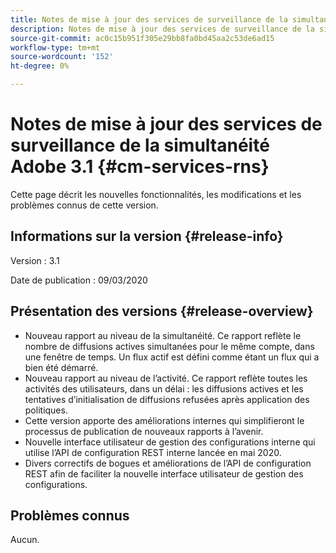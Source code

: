 ```yaml
---
title: Notes de mise à jour des services de surveillance de la simultanéité Adobe 3.1
description: Notes de mise à jour des services de surveillance de la simultanéité Adobe 3.1
source-git-commit: ac0c15b951f305e29bb8fa0bd45aa2c53de6ad15
workflow-type: tm+mt
source-wordcount: '152'
ht-degree: 0%

---
```



# Notes de mise à jour des services de surveillance de la simultanéité Adobe 3.1 {#cm-services-rns}

Cette page décrit les nouvelles fonctionnalités, les modifications et les problèmes connus de cette version.

## Informations sur la version {#release-info}

Version : 3.1

Date de publication : 09/03/2020

## Présentation des versions {#release-overview}

* Nouveau rapport au niveau de la simultanéité. Ce rapport reflète le nombre de diffusions actives simultanées pour le même compte, dans une fenêtre de temps. Un flux actif est défini comme étant un flux qui a bien été démarré.
* Nouveau rapport au niveau de l’activité. Ce rapport reflète toutes les activités des utilisateurs, dans un délai : les diffusions actives et les tentatives d’initialisation de diffusions refusées après application des politiques.
* Cette version apporte des améliorations internes qui simplifieront le processus de publication de nouveaux rapports à l’avenir.
* Nouvelle interface utilisateur de gestion des configurations interne qui utilise l’API de configuration REST interne lancée en mai 2020.
* Divers correctifs de bogues et améliorations de l’API de configuration REST afin de faciliter la nouvelle interface utilisateur de gestion des configurations.

## Problèmes connus

Aucun.
